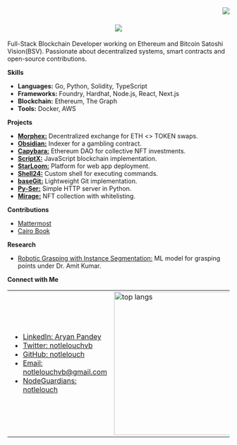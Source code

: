 <img align="right" src="https://visitor-badge.laobi.icu/badge?page_id=notlelouch.notlelouch" />

<h1 align="center">
    <img src="https://readme-typing-svg.herokuapp.com/?font=Righteous&size=35&center=true&vCenter=true&width=500&height=70&duration=4000&lines=Yo,+it's+Aryan!;+Code+so+good,+it's+criminal" />
</h1>

<p>Full-Stack Blockchain Developer working on Ethereum and Bitcoin Satoshi Vision(BSV). Passionate about decentralized systems, smart contracts and open-source contributions.</p>

<strong>Skills</strong>
<br>
<ul>
  <li><strong>Languages:</strong> Go, Python, Solidity, TypeScript</li>
  <li><strong>Frameworks:</strong> Foundry, Hardhat, Node.js, React, Next.js</li>
  <li><strong>Blockchain:</strong> Ethereum, The Graph</li>
  <li><strong>Tools:</strong> Docker, AWS</li>
</ul>

<strong>Projects</strong>
<ul>
  <li><a href="https://github.com/notlelouch/Morphex"><strong>Morphex:</strong></a> Decentralized exchange for ETH <> TOKEN swaps.</li>
  <li><a href="https://github.com/notlelouch/Obsidian"><strong>Obsidian:</strong></a> Indexer for a gambling contract.</li>
  <li><a href="https://github.com/notlelouch/Capybara"><strong>Capybara:</strong></a> Ethereum DAO for collective NFT investments.</li>
  <li><a href="https://github.com/notlelouch/ScriptX"><strong>ScriptX:</strong></a> JavaScript blockchain implementation.</li>
  <li><a href="https://github.com/notlelouch/StarLoom"><strong>StarLoom:</strong></a> Platform for web app deployment.</li>
  <li><a href="https://github.com/notlelouch/Shell24"><strong>Shell24:</strong></a> Custom shell for executing commands.</li>
  <li><a href="https://github.com/notlelouch/baseGit"><strong>baseGit:</strong></a> Lightweight Git implementation.</li>
  <li><a href="https://github.com/notlelouch/Py-Ser"><strong>Py-Ser:</strong></a> Simple HTTP server in Python.</li>
  <li><a href="https://github.com/notlelouch/mirage"><strong>Mirage:</strong></a> NFT collection with whitelisting.</li>
</ul>

<strong>Contributions</strong>
<ul>
  <li><a href="https://github.com/mattermost/mattermost">Mattermost</a></li>
  <li><a href="https://github.com/cairo-book/cairo-book">Cairo Book</a></li>
</ul>

<strong>Research</strong>
<ul>
  <li><a href="https://github.com/notlelouch/Robotic-Grasping-with-Instance-Segmentation">Robotic Grasping with Instance Segmentation:</a> ML model for grasping points under Dr. Amit Kumar.</li>
</ul>

<strong>Connect with Me</strong>
<table>
  <tr>
    <td>
      <ul>
        <li><a href="https://www.linkedin.com/">LinkedIn: Aryan Pandey</a></li>
        <li><a href="https://twitter.com/notlelouchvb">Twitter: notlelouchvb</a></li>
        <li><a href="https://github.com/notlelouch">GitHub: notlelouch</a></li>
        <li><a href="mailto:notlelouchvb@gmail.com">Email: notlelouchvb@gmail.com</a></li>
        <li><a href="https://nodeguardians.io/character/notlelouch">NodeGuardians: notlelouch</a></li>
      </ul>
    </td>
    <td>
      <img width=325 align="center" src="https://github-readme-stats.vercel.app/api/top-langs/?username=notlelouch&theme=gotham&show_icons=true&hide_border=false&layout=compact&hide=jupyter%20notebook" alt="top langs" />
    </td>
  </tr>
</table>








<!-- <h3 align="center">Crafting next-gen web experiences & dApps</h3>

<br/>

<div align="center">
 
 🔭 I’m currently working on **smart contracts**
 
 🌱 I’m currently learning **Go**

💬 We can chat about **Full-Stack, BlockChain...or anything [here](https://github.com/notlelouch/notlelouch/issues)**

 </div>
 
<div align="center"> 
  <a href="mailto:notlelouchvb@gmail.com">
    <img src="https://img.shields.io/badge/Gmail-333333?style=for-the-badge&logo=gmail&logoColor=red" />
   <a href="https://www.instagram.com/_aryanpandey_/">
    <img src="https://img.shields.io/badge/Instagram-E4405F?style=for-the-badge&logo=instagram&logoColor=white" />
   </a>
  </a>
  <a href="https://twitter.com/notlelouchvb" target="_blank">
    <img src="https://img.shields.io/badge/X-000000?style=for-the-badge&logo=x&logoColor=white" />
  </a>

</div>

 <hr/>
 
<h2 align="center"> Languages-Frameworks-Tools </h2>
<div style="text-align: center;">
    <img src="https://skillicons.dev/icons?i=css,bootstrap,html,react,svelte,vscode,github,git,gitlab,figma,tailwind,netlify,npm,anaconda,bash,arch,linux,apple,matlab,docker,ipfs,nodejs,python,javascript,typescript,express,mongodb,redis,nextjs,mysql,postman,replit,yarn,aws,solidity,go,wagmi,rainbowkit,viem,hardhat,foundry,metamask" style="display: inline-block"/>
<hr>
<h2 align="center"> Stats </h2>
<div align=center>
  <img width=390 src="https://github-readme-streak-stats.herokuapp.com/?user=notlelouch&theme=gotham&hide_border=false" alt="streak stats"/>    
  <img width=390 src="https://github-readme-stats.vercel.app/api?username=notlelouch&theme=gotham&show_icons=true&hide_border=false&count_private=true" alt="readme stats" />
  <br/>
  <img width=325 align="center" src="https://github-readme-stats.vercel.app/api/top-langs/?username=notlelouch&theme=gotham&show_icons=true&hide_border=false&layout=compact&hide=jupyter%20notebook" alt="top langs" />
</div>
</hr> -->

